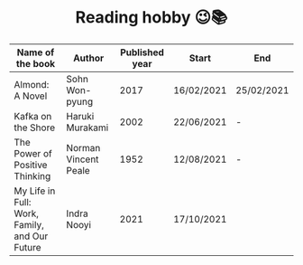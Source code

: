 
 <h1 align="center"> Reading hobby 😉📚 </h1>
 
 Name of the book | Author | Published year | Start | End | 
 ---- | ---- | ---- | ---- | ---- | 
 Almond: A Novel | Sohn Won-pyung | 2017 | 16/02/2021 | 25/02/2021 |  
 Kafka on the Shore | Haruki Murakami | 2002 | 22/06/2021 | - |
 The Power of Positive Thinking | Norman Vincent Peale | 1952 | 12/08/2021 | - |
 My Life in Full: Work, Family, and Our Future | Indra Nooyi | 2021 | 17/10/2021 |
